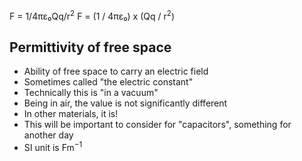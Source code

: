 F = 1/4πε₀Qq/r$^2$
F = (1 / 4πε₀) x (Qq / r$^2$)
## Permittivity of free space
- Ability of free space to carry an electric field
- Sometimes called "the electric constant"
- Technically this is "in a vacuum"
- Being in air, the value is not significantly different
- In other materials, it is!
- This will be important to consider for "capacitors", something for another day
- SI unit is Fm$^{-1}$